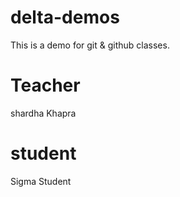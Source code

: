 # delta-demos
This is a demo for git &amp; github classes.

# Teacher
shardha Khapra

# student
Sigma Student